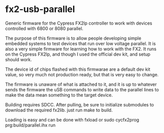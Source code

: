 fx2-usb-parallel
================

Generic firmware for the Cypress FX2lp controller to work with devices controlled with 6800 or 8080 parallel.

The purpose of this firmware is to allow people developing simple embedded systems to test devices that run over low voltage parallel. It is also a very simple firmware for learning how to work with the FX2. It runs on the Cypress FX2lp, and though I used the official dev kit, and setup should work.

The device id of chips flashed with this firmwarae are a default dev kit value, so very much not production ready, but that is very easy to change.

The firmware is unaware of what is attached to it, and it is up to whatever sends the firmware the uSB commands to write data to the parallel lines to make the data mean something to the target device.

Building requires SDCC.
After pulling, be sure to initialize submodules to download the required fx2lib.
just run make to build.

Loading is easy and can be done with fxload or 
  sudo cycfx2prog prg:build/parallel.ihx run
